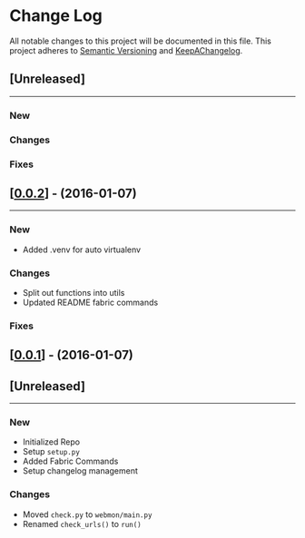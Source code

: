 # Change Log
All notable changes to this project will be documented in this file.
This project adheres to [Semantic Versioning](http://semver.org/) and [KeepAChangelog](http://keepachangelog.com/).

## [Unreleased]
---

### New

### Changes

### Fixes


## [[0.0.2](https://github.com/mc706/webmon/releases/tag/v0.0.2)] - (2016-01-07)
---

### New
* Added .venv for auto virtualenv 

### Changes
* Split out functions into utils
* Updated README fabric commands

### Fixes


## [[0.0.1](https://github.com/mc706/webmon/releases/tag/v0.0.1)] - (2016-01-07)
## [Unreleased]
---

### New
* Initialized Repo
* Setup `setup.py`
* Added Fabric Commands
* Setup changelog management

### Changes
* Moved `check.py` to `webmon/main.py`
* Renamed `check_urls()` to `run()`

